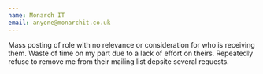 ```yaml
---
name: Monarch IT
email: anyone@monarchit.co.uk
---
```

Mass posting of role with no relevance or consideration for who is receiving them.
Waste of time on my part due to a lack of effort on theirs.
Repeatedly refuse to remove me from their mailing list depsite several requests.
